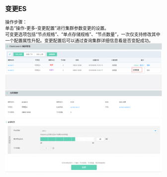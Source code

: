 ## 变更ES
操作步骤：</br>
单击“操作-更多-变更配置”进行集群参数变更的设置。</br>
可变更选项包括“节点规格”、“单点存储规格”、“节点数量”，一次仅支持修改其中一个配置属性升配。变更配置后可以通过查询集群详细信息看是否变配成功。
 ![查询1](https://github.com/jdcloudcom/cn/blob/Elasticsearch/image/Internet-Middleware/JCS%20for%20Elasticsearch/变更ES-01.png)
 ![查询1](https://github.com/jdcloudcom/cn/blob/Elasticsearch/image/Internet-Middleware/JCS%20for%20Elasticsearch/变更ES-02.png)
